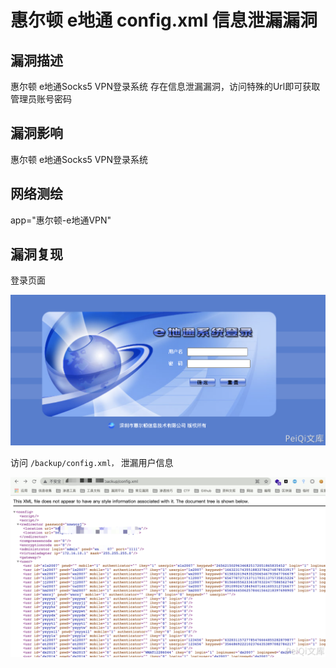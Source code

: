 # 惠尔顿 e地通 config.xml 信息泄漏漏洞

## 漏洞描述

惠尔顿 e地通Socks5 VPN登录系统 存在信息泄漏漏洞，访问特殊的Url即可获取管理员账号密码

## 漏洞影响

<a-checkbox checked>惠尔顿 e地通Socks5 VPN登录系统</a-checkbox></br>

## 网络测绘

<a-checkbox checked>app="惠尔顿-e地通VPN"</a-checkbox></br>

## 漏洞复现

登录页面

![img](../../../.vuepress/public/img/1628837615163-cf6222d5-9630-43d5-a1a9-5ede8f841c0b.png)

访问 `/backup/config.xml，` 泄漏用户信息

![img](../../../.vuepress/public/img/1628837652687-ff33f695-2d51-4770-84b2-97917a838569.png)



